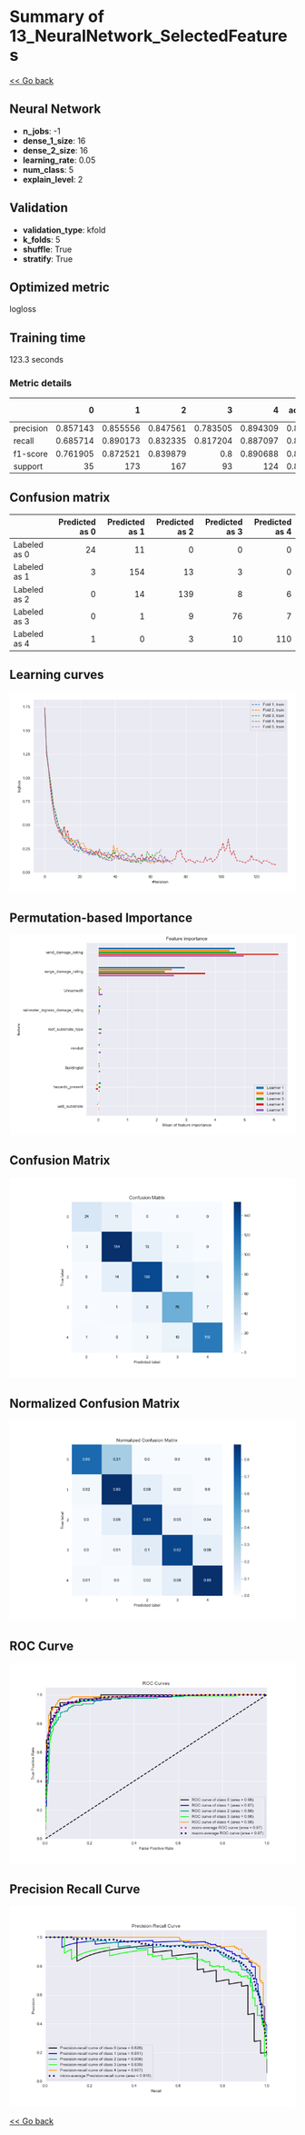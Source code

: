 # Summary of 13_NeuralNetwork_SelectedFeatures

[<< Go back](../README.md)


## Neural Network
- **n_jobs**: -1
- **dense_1_size**: 16
- **dense_2_size**: 16
- **learning_rate**: 0.05
- **num_class**: 5
- **explain_level**: 2

## Validation
 - **validation_type**: kfold
 - **k_folds**: 5
 - **shuffle**: True
 - **stratify**: True

## Optimized metric
logloss

## Training time

123.3 seconds

### Metric details
|           |         0 |          1 |          2 |         3 |          4 |   accuracy |   macro avg |   weighted avg |   logloss |
|:----------|----------:|-----------:|-----------:|----------:|-----------:|-----------:|------------:|---------------:|----------:|
| precision |  0.857143 |   0.855556 |   0.847561 |  0.783505 |   0.894309 |   0.849662 |    0.847615 |       0.850193 |  0.540222 |
| recall    |  0.685714 |   0.890173 |   0.832335 |  0.817204 |   0.887097 |   0.849662 |    0.822505 |       0.849662 |  0.540222 |
| f1-score  |  0.761905 |   0.872521 |   0.839879 |  0.8      |   0.890688 |   0.849662 |    0.832999 |       0.849186 |  0.540222 |
| support   | 35        | 173        | 167        | 93        | 124        |   0.849662 |  592        |     592        |  0.540222 |


## Confusion matrix
|              |   Predicted as 0 |   Predicted as 1 |   Predicted as 2 |   Predicted as 3 |   Predicted as 4 |
|:-------------|-----------------:|-----------------:|-----------------:|-----------------:|-----------------:|
| Labeled as 0 |               24 |               11 |                0 |                0 |                0 |
| Labeled as 1 |                3 |              154 |               13 |                3 |                0 |
| Labeled as 2 |                0 |               14 |              139 |                8 |                6 |
| Labeled as 3 |                0 |                1 |                9 |               76 |                7 |
| Labeled as 4 |                1 |                0 |                3 |               10 |              110 |

## Learning curves
![Learning curves](learning_curves.png)

## Permutation-based Importance
![Permutation-based Importance](permutation_importance.png)
## Confusion Matrix

![Confusion Matrix](confusion_matrix.png)


## Normalized Confusion Matrix

![Normalized Confusion Matrix](confusion_matrix_normalized.png)


## ROC Curve

![ROC Curve](roc_curve.png)


## Precision Recall Curve

![Precision Recall Curve](precision_recall_curve.png)



[<< Go back](../README.md)
